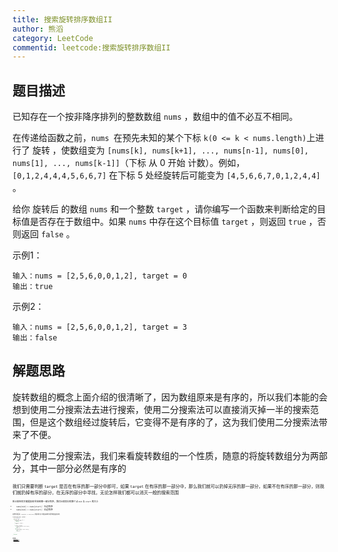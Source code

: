 ```yaml
---
title: 搜索旋转排序数组II
author: 熊滔
category: LeetCode
commentid: leetcode:搜索旋转排序数组II
---
```


## 题目描述

已知存在一个按非降序排列的整数数组 `nums` ，数组中的值不必互不相同。

在传递给函数之前，`nums `在预先未知的某个下标 `k(0 <= k < nums.length)`上进行了 旋转 ，使数组变为 `[nums[k], nums[k+1], ..., nums[n-1], nums[0], nums[1], ..., nums[k-1]]`（下标 从 0 开始 计数）。例如， `[0,1,2,4,4,4,5,6,6,7]` 在下标 5 处经旋转后可能变为 `[4,5,6,6,7,0,1,2,4,4]` 。

给你 旋转后 的数组 `nums` 和一个整数 `target` ，请你编写一个函数来判断给定的目标值是否存在于数组中。如果 `nums` 中存在这个目标值 `target` ，则返回 `true` ，否则返回 `false` 。

示例1：

```
输入：nums = [2,5,6,0,0,1,2], target = 0
输出：true
```

示例2：

```
输入：nums = [2,5,6,0,0,1,2], target = 3
输出：false
```

## 解题思路

旋转数组的概念上面介绍的很清晰了，因为数组原来是有序的，所以我们本能的会想到使用二分搜索法去进行搜索，使用二分搜索法可以直接消灭掉一半的搜索范围，但是这个数组经过旋转后，它变得不是有序的了，这为我们使用二分搜索法带来了不便。

为了使用二分搜索法，我们来看旋转数组的一个性质，随意的将旋转数组分为两部分，其中一部分必然是有序的

<ImageView src="https://user-images.githubusercontent.com/29890094/122768280-07c33500-d2d6-11eb-8af1-920a74be40b6.png" style="zoom: 50%;" />

 我们只需要判断 `target` 是否在有序的那一部分中即可，如果 `target` 在有序的那一部分中，那么我们就可以扔掉无序的那一部分，如果不在有序的那一部分，则我们就扔掉有序的部分，在无序的部分中寻找，无论怎样我们都可以消灭一般的搜索范围

<ImageView src="https://user-images.githubusercontent.com/29890094/122769607-45748d80-d2d7-11eb-949a-c85cad057448.png" style="zoom: 50%;" />

所以现在的关键是如何寻找到哪一部分有序，我们比较划分的那个点 `mid` 与 `start` 的大小

- `nums[mid] > nums[start]`：左边有序
- `nums[mid] < nums[start]`：右边有序

<ImageView src="https://user-images.githubusercontent.com/29890094/122770650-3e01b400-d2d8-11eb-99a7-689abe9c869f.png" alt="3" style="zoom: 50%;" />

这里你可能会说，`nums[mid] == nums[start]` 的情况呢? 这个时候其实我们不能判断那边是有序的

<ImageView src="https://user-images.githubusercontent.com/29890094/122771385-f596c600-d2d8-11eb-9fcb-881045a036ba.png" alt="4" style="zoom:50%;" />

这个时候我们就不能使用二分搜索了，只能暴力搜索了。

```java
public boolean search(int[] nums, int target) {
    int start = 0;
    int end = nums.length - 1;

    while (start <= end) {
        int mid = start + (end - start) / 2;
        if (nums[mid] == target) {
            return true;
        }

        if (nums[start] == nums[mid]) {
            start++;
        }

        if (nums[mid] > nums[start]) {
            if (target >= nums[start] && target < nums[mid]) {
                end = mid - 1;
            } else {
                start = mid + 1;
            }
        } else {
            if (target > nums[mid] && target <= nums[end]) {
                start = mid + 1;
            } else {
                end = mid - 1;
            }
        }
    }

    return false;
}
```

## 参考链接

- [搜索旋转排序数组 II](https://leetcode-cn.com/problems/search-in-rotated-sorted-array-ii/)
- [搜索旋转排序数组II 题解](https://leetcode-cn.com/problems/search-in-rotated-sorted-array-ii/solution/zai-javazhong-ji-bai-liao-100de-yong-hu-by-reedfan/)

